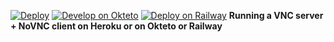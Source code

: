 [![Deploy](https://www.herokucdn.com/deploy/button.svg)](https://heroku.com/deploy)
[![Develop on Okteto](https://okteto.com/develop-okteto.svg)](https://cloud.okteto.com/deploy?repository=https://github.com/6d6bda932c31/Dockerfile)
[![Deploy on Railway](https://railway.app/button.svg)](https://railway.app/new/template?template=https://github.com/6d6bda932c31/Dockerfile)
**Running a VNC server + NoVNC client on Heroku or on Okteto or Railway**
